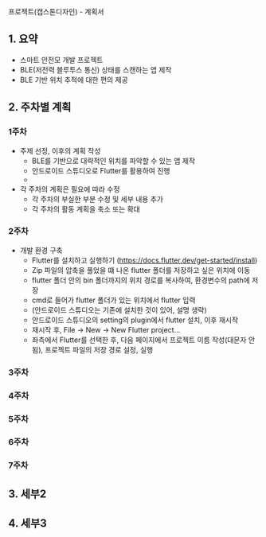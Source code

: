 프로젝트(캡스톤디자인) - 계획서
## 1. 요약
- 스마트 안전모 개발 프로젝트
- BLE(저전력 블루투스 통신) 상태를 스캔하는 앱 제작
- BLE 기반 위치 추적에 대한 편의 제공


  
## 2. 주차별 계획
### 1주차
- 주제 선정, 이후의 계획 작성
    - BLE를 기반으로 대략적인 위치를 파악할 수 있는 앱 제작
    - 안드로이드 스튜디오로 Flutter를 활용하여 진행
    - 
- 각 주차의 계획은 필요에 따라 수정
    - 각 주차의 부실한 부분 수정 및 세부 내용 추가
    - 각 주차의 활동 계획을 축소 또는 확대


### 2주차
- 개발 환경 구축
    - Flutter를 설치하고 실행하기
      (https://docs.flutter.dev/get-started/install)
    - Zip 파일의 압축을 풀었을 떄 나온 flutter 폴더를 저장하고 싶은 위치에 이동
    - flutter 폴더 안의 bin 폴더까지의 위치 경로를 복사하여, 환경변수의 path에 저장
    - cmd로 들어가 flutter 폴더가 있는 위치에서 flutter 입력
    - (안드로이드 스튜디오는 기존에 설치한 것이 있어, 설명 생략)
    - 안드로이드 스튜디오의 setting의 plugin에서 flutter 설치, 이후 재시작
    - 재시작 후, File -> New -> New Flutter project...
    - 좌측에서 Flutter를 선택한 후, 다음 페이지에서 프로젝트 이름 작성(대문자 안 됨), 프로젝트 파일의 저장 경로 설정, 실행

 
### 3주차


### 4주차


### 5주차


### 6주차


### 7주차
## 3. 세부2
## 4. 세부3
